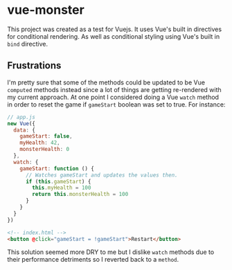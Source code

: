 # vue-monster

This project was created as a test for Vuejs. It uses Vue's built in directives for conditional rendering. As well as 
conditional styling using Vue's built in `bind` directive.

## Frustrations
I'm pretty sure that some of the methods could be updated to be Vue `computed` methods instead since a lot
of things are getting re-rendered with my current approach. At one point I considered doing a Vue `watch` method in 
order to reset the game if `gameStart` boolean was set to true. For instance:

```js
// app.js
new Vue({
  data: {
    gameStart: false,
    myHealth: 42,
    monsterHealth: 0
  },
  watch: {
    gameStart: function () {
      // Watches gameStart and updates the values then.
      if (this.gameStart) {
        this.myHealth = 100
        return this.monsterHealth = 100
      }
    }
  }
})
```

```html
<!-- index.html -->
<button @click="gameStart = !gameStart">Restart</button>
```
This solution seemed more DRY to me but I dislike `watch` methods due to their performance detriments so I reverted back to a `method`.
